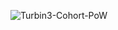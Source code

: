 ![Turbin3-Cohort-PoW](https://raw.githubusercontent.com/solana-turbin3/Q3T_Sol_kox/main/turbine3_banner.png)